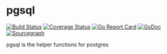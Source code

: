 # pgsql

[![Build Status](https://travis-ci.org/acoshift/pgsql.svg?branch=master)](https://travis-ci.org/acoshift/pgsql)
[![Coverage Status](https://coveralls.io/repos/github/acoshift/pgsql/badge.svg?branch=master)](https://coveralls.io/github/acoshift/pgsql?branch=master)
[![Go Report Card](https://goreportcard.com/badge/github.com/acoshift/pgsql)](https://goreportcard.com/report/github.com/acoshift/pgsql)
[![GoDoc](https://godoc.org/github.com/acoshift/pgsql?status.svg)](https://godoc.org/github.com/acoshift/pgsql)
[![Sourcegraph](https://sourcegraph.com/github.com/acoshift/pgsql/-/badge.svg)](https://sourcegraph.com/github.com/acoshift/pgsql?badge)

pgsql is the helper functions for postgres
